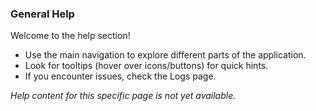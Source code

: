 ### General Help

Welcome to the help section!

*   Use the main navigation to explore different parts of the application.
*   Look for tooltips (hover over icons/buttons) for quick hints.
*   If you encounter issues, check the Logs page.

*Help content for this specific page is not yet available.* 